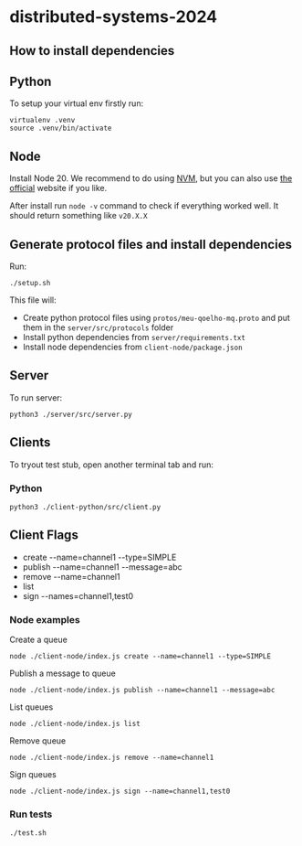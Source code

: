 # distributed-systems-2024


## How to install dependencies


## Python

To setup your virtual env firstly run:

```
virtualenv .venv
source .venv/bin/activate
```

## Node

Install Node 20. We recommend to do using [NVM](https://github.com/nvm-sh/nvm), but you can also use [the official](https://nodejs.org/en) website if you like.


After install run `node -v` command to check if everything worked well. It should return something like `v20.X.X`

## Generate protocol files and install dependencies

Run:
```
./setup.sh
```

This file will:
- Create python protocol files using `protos/meu-qoelho-mq.proto` and put them in the `server/src/protocols` folder
- Install python dependencies from `server/requirements.txt`
- Install node dependencies from `client-node/package.json`

## Server

To run server:

```
python3 ./server/src/server.py
```

## Clients

To tryout test stub, open another terminal tab and run:

### Python
```
python3 ./client-python/src/client.py
```

## Client Flags

- create --name=channel1 --type=SIMPLE
- publish  --name=channel1 --message=abc
- remove --name=channel1
- list
- sign --names=channel1,test0


### Node examples

Create a queue

```
node ./client-node/index.js create --name=channel1 --type=SIMPLE
```

Publish a message to queue

```
node ./client-node/index.js publish --name=channel1 --message=abc
```

List queues
```
node ./client-node/index.js list
```

Remove queue
```
node ./client-node/index.js remove --name=channel1
```

Sign queues
```
node ./client-node/index.js sign --name=channel1,test0
```


### Run tests

```
./test.sh
```